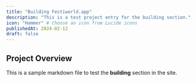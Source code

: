 ```yaml
---
title: "Building Festiworld.app"
description: "This is a test project entry for the building section."
icon: "Hammer" # Choose an icon from Lucide icons
publishedAt: 2024-02-12
draft: false
---
```


## Project Overview

This is a sample markdown file to test the **building** section in the site.